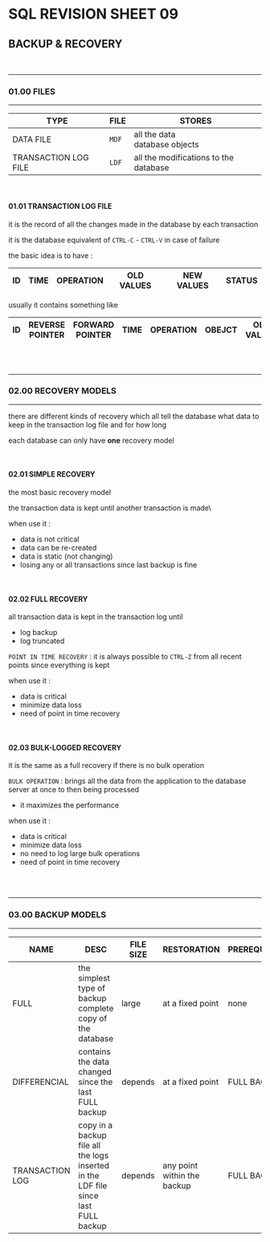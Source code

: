 # SQL REVISION SHEET 09
## BACKUP & RECOVERY
<br>

________
### 01.00 FILES
__________

| TYPE | FILE | STORES |
|------|------|------|
| DATA FILE | ```MDF``` | all the data <br> database objects |
| TRANSACTION LOG FILE | ```LDF``` | all the modifications to the database |

<br>

#### 01.01 TRANSACTION LOG FILE

it is the record of all the changes made in the database by each transaction

it is the database equivalent of ```CTRL-C``` - ```CTRL-V``` in case of failure

the basic idea is to have : 

| ID | TIME | OPERATION | OLD VALUES | NEW VALUES | STATUS |
|----|------|-----------|------------|------------|--------|

usually it contains something like 

| ID | REVERSE POINTER | FORWARD POINTER | TIME | OPERATION | OBEJCT | OLD VALUES | NEW VALUES | STATUS |
|----|---|---|------|-----------|------------|------------|--------|---|

<br>
<br>

________
### 02.00 RECOVERY MODELS
__________

there are different kinds of recovery which all tell the database what data to keep in the transaction log file and for how long

each database can only have **one** recovery model

<br>

#### 02.01 SIMPLE RECOVERY

the most basic recovery model

the transaction data is kept until another transaction is made\

when use it :
* data is not critical
* data can be re-created
* data is static (not changing)
* losing any or all transactions since last backup is fine


<br>

#### 02.02 FULL RECOVERY

all transaction data is kept in the transaction log until 
* log backup
* log truncated

```POINT IN TIME RECOVERY``` : it is always possible to ```CTRL-Z``` from all recent points since everything is kept

when use it : 
* data is critical
* minimize data loss
* need of point in time recovery

<br>

#### 02.03 BULK-LOGGED RECOVERY

it is the same as a full recovery if there is no bulk operation

```BULK OPERATION``` : brings all the data from the application to the database server at once to then being processed
* it maximizes the performance

when use it : 
* data is critical 
* minimize data loss
* no need to log large bulk operations
* need of point in time recovery


<br>
<br>

________
### 03.00 BACKUP MODELS
__________

| NAME | DESC | FILE SIZE | RESTORATION | PREREQUISITE |
|------|------|-----------|-------------|--------------|
| FULL | the simplest type of backup <br> complete copy of the database | large | at a fixed point | none |
| DIFFERENCIAL | contains the data changed since the last FULL backup | depends | at a fixed point | FULL BACKUP |
| TRANSACTION LOG | copy in a backup file all the logs inserted in the LDF file since last FULL backup | depends | any point within the backup | FULL BACKUP |
